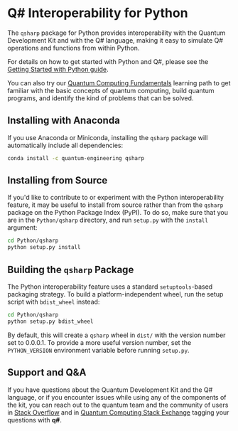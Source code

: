 # Q# Interoperability for Python #

The `qsharp` package for Python provides interoperability with the Quantum Development Kit and with the Q# language, making it easy to simulate Q# operations and functions from within Python.

For details on how to get started with Python and Q#, please see the [Getting Started with Python guide](https://docs.microsoft.com/azure/quantum/install-python-qdk).

You can also try our [Quantum Computing Fundamentals](https://aka.ms/learnqc) learning path to get familiar with the basic concepts of quantum computing, build quantum programs, and identify the kind of problems that can be solved.

## Installing with Anaconda ##

If you use Anaconda or Miniconda, installing the `qsharp` package will automatically include all dependencies:

```bash
conda install -c quantum-engineering qsharp
```

## Installing from Source ##

If you'd like to contribute to or experiment with the Python interoperability feature, it may be useful to install from source rather than from the `qsharp` package on the Python Package Index (PyPI).
To do so, make sure that you are in the `Python/qsharp` directory, and run `setup.py` with the `install` argument:

```bash
cd Python/qsharp
python setup.py install
```

## Building the `qsharp` Package ##

The Python interoperability feature uses a standard `setuptools`-based packaging strategy.
To build a platform-independent wheel, run the setup script with `bdist_wheel` instead:

```bash
cd Python/qsharp
python setup.py bdist_wheel
```

By default, this will create a `qsharp` wheel in `dist/` with the version number set to 0.0.0.1.
To provide a more useful version number, set the `PYTHON_VERSION` environment variable before running `setup.py`.

## Support and Q&A

If you have questions about the Quantum Development Kit and the Q# language, or if you encounter issues while using any of the components of the kit, you can reach out to the quantum team and the community of users in [Stack Overflow](https://stackoverflow.com/questions/tagged/q%23) and in [Quantum Computing Stack Exchange](https://quantumcomputing.stackexchange.com/questions/tagged/q%23) tagging your questions with **q#**.
